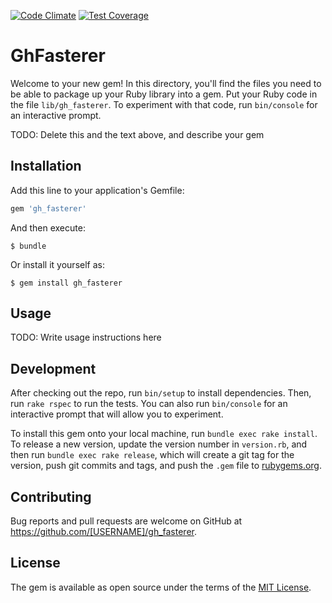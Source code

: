 [![Code Climate](https://codeclimate.com/github/caspg/gh_fasterer/badges/gpa.svg)](https://codeclimate.com/github/caspg/gh_fasterer)
[![Test Coverage](https://codeclimate.com/github/caspg/gh_fasterer/badges/coverage.svg)](https://codeclimate.com/github/caspg/gh_fasterer/coverage)
# GhFasterer

Welcome to your new gem! In this directory, you'll find the files you need to be able to package up your Ruby library into a gem. Put your Ruby code in the file `lib/gh_fasterer`. To experiment with that code, run `bin/console` for an interactive prompt.

TODO: Delete this and the text above, and describe your gem

## Installation

Add this line to your application's Gemfile:

```ruby
gem 'gh_fasterer'
```

And then execute:

    $ bundle

Or install it yourself as:

    $ gem install gh_fasterer

## Usage

TODO: Write usage instructions here

## Development

After checking out the repo, run `bin/setup` to install dependencies. Then, run `rake rspec` to run the tests. You can also run `bin/console` for an interactive prompt that will allow you to experiment.

To install this gem onto your local machine, run `bundle exec rake install`. To release a new version, update the version number in `version.rb`, and then run `bundle exec rake release`, which will create a git tag for the version, push git commits and tags, and push the `.gem` file to [rubygems.org](https://rubygems.org).

## Contributing

Bug reports and pull requests are welcome on GitHub at https://github.com/[USERNAME]/gh_fasterer.


## License

The gem is available as open source under the terms of the [MIT License](http://opensource.org/licenses/MIT).


